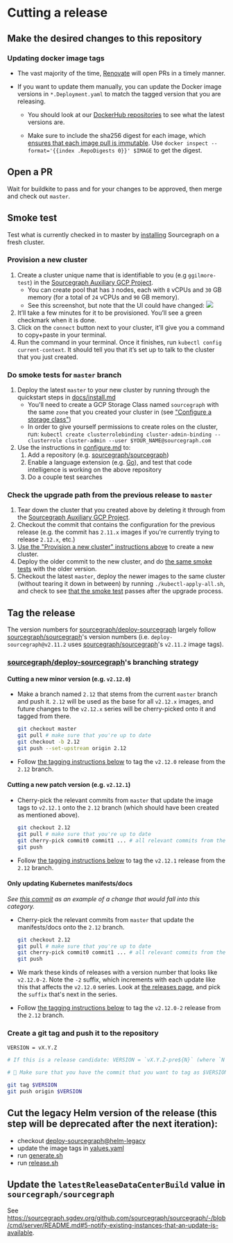 # Cutting a release

## Make the desired changes to this repository

### Updating docker image tags

- The vast majority of the time, [Renovate](https://renovatebot.com/docs/docker/) will open PRs in a timely manner.

- If you want to update them manually, you can update the Docker image versions in `*.Deployment.yaml` to match the tagged version that you are releasing.

  - You should look at our [DockerHub repositories](https://hub.docker.com/r/sourcegraph/) to see what the latest versions are.

  - Make sure to include the sha256 digest for each image, which [ensures that each image pull is immutable](https://renovatebot.com/docs/docker/#digest-pinning). Use `docker inspect --format='{{index .RepoDigests 0}}' $IMAGE` to get the digest.

## Open a PR

Wait for buildkite to pass and for your changes to be approved, then merge and check out `master`.

## Smoke test

Test what is currently checked in to master by [installing](docs/install.md) Sourcegraph on a fresh cluster.

### Provision a new cluster

1.  Create a cluster unique name that is identifiable to you (e.g `ggilmore-test`) in the [Sourcegraph Auxiliary GCP Project](https://console.cloud.google.com/kubernetes/list?project=sourcegraph-server&organizationId=1006954638239).
    - You can create pool that has `3` nodes, each with `8` vCPUs and `30` GB memory (for a total of `24` vCPUs and `90` GB memory).
    - See this screenshot, but note that the UI could have changed: ![](https://imgur.com/RuCyGX2.png)
1.  It’ll take a few minutes for it to be provisioned. You’ll see a green checkmark when it is done.
1.  Click on the `connect` button next to your cluster, it’ll give you a command to copy+paste in your terminal.
1.  Run the command in your terminal. Once it finishes, run `kubectl config current-context`. It should tell you that it’s set up to talk to the cluster that you just created.

### Do smoke tests for `master` branch

1. Deploy the latest `master` to your new cluster by running through the quickstart steps in [docs/install.md](docs/install.md)
   - You'll need to create a GCP Storage Class named `sourcegraph` with the same `zone` that you created your cluster in (see ["Configure a storage class"](docs/configure.md#Configure-a-storage-class))
   - In order to give yourself permissions to create roles on the cluster, run: `kubectl create clusterrolebinding cluster-admin-binding --clusterrole cluster-admin --user $YOUR_NAME@sourcegraph.com`
1. Use the instructions in [configure.md](docs/configure.md) to:
   1. Add a repository (e.g. [sourcegraph/sourcegraph](https://github.com/sourcegraph/sourcegraph))
   1. Enable a language extension (e.g. [Go](https://sourcegraph.com/extensions/chris/lang-go)), and test that code intelligence is working on the above repository
   1. Do a couple test searches

### Check the upgrade path from the previous release to `master`

1. Tear down the cluster that you created above by deleting it through from the [Sourcegraph Auxiliary GCP Project](https://console.cloud.google.com/kubernetes/list?project=sourcegraph-server&organizationId=1006954638239).
1. Checkout the commit that contains the configuration for the previous release (e.g. the commit has `2.11.x` images if you're currently trying to release `2.12.x`, etc.)
1. [Use the "Provision a new cluster" instructions above](#Provision-a-new-cluster) to create a new cluster.
1. Deploy the older commit to the new cluster, and do [the same smoke tests](#Do-smoke-tests-for-master-branch) with the older version.
1. Checkout the latest `master`, deploy the newer images to the same cluster (without tearing it down in between) by running `./kubectl-apply-all.sh`, and check to see [that the smoke test](#Do-smoke-tests-for-master-branch) passes after the upgrade process.

## Tag the release

The version numbers for [sourcegraph/deploy-sourcegraph](https://github.com/sourcegraph/deploy-sourcegraph) largely follow [sourcegraph/sourcegraph](https://github.com/sourcegraph/sourcegraph)'s version numbers (i.e. `deploy-sourcegraph@v2.11.2` uses [sourcegraph/sourcegraph](https://github.com/sourcegraph/sourcegraph)'s `v2.11.2` image tags).

### [sourcegraph/deploy-sourcegraph](https://github.com/sourcegraph/deploy-sourcegraph)'s branching strategy

#### Cutting a new minor version (e.g. `v2.12.0`)

- Make a branch named `2.12` that stems from the current `master` branch and push it. `2.12` will be used as the base for all `v2.12.x` images, and future changes to the `v2.12.x` series will be cherry-picked onto it and tagged from there.

  ```bash
  git checkout master
  git pull # make sure that you're up to date
  git checkout -b 2.12
  git push --set-upstream origin 2.12
  ```

- Follow [the tagging instructions below](#Create-a-git-tag-and-push-it-to-the-repository) to tag the `v2.12.0` release from the `2.12` branch.

#### Cutting a new patch version (e.g. `v2.12.1`)

- Cherry-pick the relevant commits from `master` that update the image tags to `v2.12.1` onto the `2.12` branch (which should have been created as mentioned above).

  ```bash
  git checkout 2.12
  git pull # make sure that you're up to date
  git cherry-pick commit0 commit1 ... # all relevant commits from the master branch
  git push
  ```

- Follow [the tagging instructions below](#Create-a-git-tag-and-push-it-to-the-repository) to tag the `v2.12.1` release from the `2.12` branch.

#### Only updating Kubernetes manifests/docs

_See [this commit](https://github.com/sourcegraph/deploy-sourcegraph/commit/1d1846f67c01ad2a81741cf95ee867405d3de3ab) as an example of a change that would fall into this category._

- Cherry-pick the relevant commits from `master` that update the manifests/docs onto the `2.12` branch.

  ```bash
  git checkout 2.12
  git pull # make sure that you're up to date
  git cherry-pick commit0 commit1 ... # all relevant commits from the master branch
  git push
  ```

- We mark these kinds of releases with a version number that looks like `v2.12.0-2`. Note the `-2` suffix, which increments with each update like this that affects the `v2.12.0` series. Look at [the releases page](https://github.com/sourcegraph/deploy-sourcegraph/releases), and pick the `suffix` that's next in the series.

- Follow [the tagging instructions below](#Create-a-git-tag-and-push-it-to-the-repository) to tag the `v2.12.0-2` release from the `2.12` branch.

### Create a git tag and push it to the repository

```bash
VERSION = vX.Y.Z

# If this is a release candidate: VERSION = `vX.Y.Z-pre${N}` (where `N` starts at 0 and increments as you test/cut new versions)

# 🚨 Make sure that you have the commit that you want to tag as $VERSION checked out!

git tag $VERSION
git push origin $VERSION
```

## Cut the legacy Helm version of the release (this step will be deprecated after the next iteration):

- checkout [deploy-sourcegraph@helm-legacy](https://github.com/sourcegraph/deploy-sourcegraph/tree/helm-legacy)
- update the image tags in [yalues.yaml](https://github.com/sourcegraph/deploy-sourcegraph/blob/helm-legacy/values.yaml)
- run [generate.sh](https://github.com/sourcegraph/deploy-sourcegraph/blob/helm-legacy/generate.sh)
- run [release.sh](https://github.com/sourcegraph/deploy-sourcegraph/blob/helm-legacy/release.sh)

## Update the `latestReleaseDataCenterBuild` value in `sourcegraph/sourcegraph`

See https://sourcegraph.sgdev.org/github.com/sourcegraph/sourcegraph/-/blob/cmd/server/README.md#5-notify-existing-instances-that-an-update-is-available.
